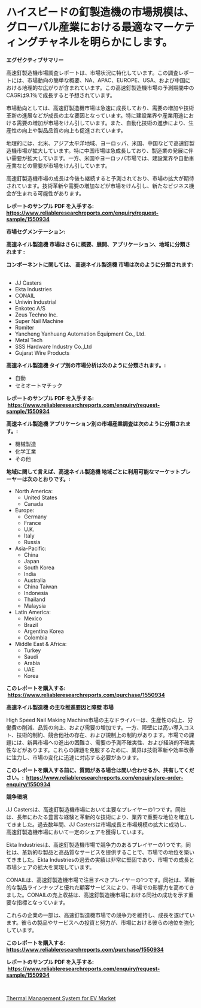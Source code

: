 <p><h1>ハイスピードの釘製造機の市場規模は、グローバル産業における最適なマーケティングチャネルを明らかにします。</h1></p><p><strong>エグゼクティブサマリー</strong></p>
<p><p>高速釘製造機市場調査レポートは、市場状況に特化しています。この調査レポートには、市場動向の簡単な概要、NA、APAC、EUROPE、USA、および中国における地理的な広がりが含まれています。この高速釘製造機市場の予測期間中のCAGRは9.1％で成長すると予想されています。</p><p>市場動向としては、高速釘製造機市場は急速に成長しており、需要の増加や技術革新の進展などが成長の主な要因となっています。特に建設業界や産業用途における需要の増加が市場をけん引しています。また、自動化技術の進歩により、生産性の向上や製品品質の向上も促進されています。</p><p>地理的には、北米、アジア太平洋地域、ヨーロッパ、米国、中国などで高速釘製造機市場が拡大しています。特に中国市場は急成長しており、製造業の発展に伴い需要が拡大しています。一方、米国やヨーロッパ市場では、建設業界や自動車産業などの需要が市場をけん引しています。</p><p>高速釘製造機市場の成長は今後も継続すると予測されており、市場の拡大が期待されています。技術革新や需要の増加などが市場をけん引し、新たなビジネス機会が生まれる可能性があります。</p></p>
<p><strong>レポートのサンプル PDF を入手する: <a href="https://www.reliableresearchreports.com/enquiry/request-sample/1550934">https://www.reliableresearchreports.com/enquiry/request-sample/1550934</a></strong></p>
<p><strong>市場セグメンテーション:</strong></p>
<p><strong> 高速ネイル製造機 市場はさらに概要、展開、アプリケーション、地域に分類されます :</strong></p>
<p><strong>コンポーネントに関しては、 高速ネイル製造機 市場は次のように分類されます: &nbsp;</strong></p>
<p><ul><li>JJ Casters</li><li>Ekta Industries</li><li>CONAIL</li><li>Uniwin Industrial</li><li>Enkotec A/S</li><li>Zeus Techno Inc.</li><li>Super Nail Machine</li><li>Romiter</li><li>Yancheng Yanhuang Automation Equipment Co., Ltd.</li><li>Metal Tech</li><li>SSS Hardware Industry Co.,Ltd</li><li>Gujarat Wire Products</li></ul></p>
<p><strong> 高速ネイル製造機 タイプ別の市場分析は次のように分類されます。:</strong></p>
<p><ul><li>自動</li><li>セミオートマチック</li></ul></p>
<p><strong>レポートのサンプル PDF を入手する: &nbsp;<a href="https://www.reliableresearchreports.com/enquiry/request-sample/1550934">https://www.reliableresearchreports.com/enquiry/request-sample/1550934</a></strong></p>
<p><strong> 高速ネイル製造機 アプリケーション別の市場産業調査は次のように分類されます。:</strong></p>
<p><ul><li>機械製造</li><li>化学工業</li><li>その他</li></ul></p>
<p><strong>地域に関して言えば、高速ネイル製造機 地域ごとに利用可能なマーケットプレーヤーは次のとおりです。:</strong></p>
<p><ul>
    <li>
        North America:
        <ul>
            <li>United States</li>
            <li>Canada</li>
        </ul>
    </li>
    <li>
        Europe:
        <ul>
            <li>Germany</li>
            <li>France</li>
            <li>U.K.</li>
            <li>Italy</li>
            <li>Russia</li>
        </ul>
    </li>
    <li>
        Asia-Pacific:
        <ul>
            <li>China</li>
            <li>Japan</li>
            <li>South Korea</li>
            <li>India</li>
            <li>Australia</li>
            <li>China Taiwan</li>
            <li>Indonesia</li>
            <li>Thailand</li>
            <li>Malaysia</li>
        </ul>
    </li>
    <li>
        Latin America:
        <ul>
            <li>Mexico</li>
            <li>Brazil</li>
            <li>Argentina Korea</li>
            <li>Colombia</li>
        </ul>
    </li>
    <li>
        Middle East & Africa:
        <ul>
            <li>Turkey</li>
            <li>Saudi</li>
            <li>Arabia</li>
            <li>UAE</li>
            <li>Korea</li>
        </ul>
    </li>
    </ul></p>
<p><strong>このレポートを購入する: &nbsp;<a href="https://www.reliableresearchreports.com/purchase/1550934">https://www.reliableresearchreports.com/purchase/1550934</a></strong></p>
<p><strong>高速ネイル製造機 の主な推進要因と障壁 市場</strong></p>
<p><p>High Speed Nail Making Machine市場の主なドライバーは、生産性の向上、労働費の削減、品質の向上、および需要の増加です。一方、障壁には高い導入コスト、技術的制約、競合他社の存在、および規制上の制約があります。市場での課題には、新興市場への進出の困難さ、需要の予測不確実性、および経済的不確実性などがあります。これらの課題を克服するために、業界は技術革新や効率改善に注力し、市場の変化に迅速に対応する必要があります。</p></p>
<p><strong>このレポートを購入する前に、質問がある場合は問い合わせるか、共有してください。:&nbsp; <a href="https://www.reliableresearchreports.com/enquiry/pre-order-enquiry/1550934">https://www.reliableresearchreports.com/enquiry/pre-order-enquiry/1550934</a></strong></p>
<p><strong>競争環境</strong></p>
<p><p>JJ Castersは、高速釘製造機市場において主要なプレイヤーの1つです。同社は、長年にわたる豊富な経験と革新的な技術により、業界で重要な地位を確立してきました。過去数年間、JJ Castersは市場成長と市場規模の拡大に成功し、高速釘製造機市場において一定のシェアを獲得しています。</p><p>Ekta Industriesは、高速釘製造機市場で競争力のあるプレイヤーの1つです。同社は、革新的な製品と高品質なサービスを提供することで、市場での地位を築いてきました。Ekta Industriesの過去の実績は非常に堅固であり、市場での成長と市場シェアの拡大を実現しています。</p><p>CONAILは、高速釘製造機市場で注目すべきプレイヤーの1つです。同社は、革新的な製品ラインナップと優れた顧客サービスにより、市場での影響力を高めてきました。CONAILの売上収益は、高速釘製造機市場における同社の成功を示す重要な指標となっています。</p><p>これらの企業の一部は、高速釘製造機市場での競争力を維持し、成長を遂げています。彼らの製品やサービスへの投資と努力が、市場における彼らの地位を強化しています。</p></p>
<p><strong>このレポートを購入する: &nbsp; <a href="https://www.reliableresearchreports.com/purchase/1550934">https://www.reliableresearchreports.com/purchase/1550934</a></strong></p>
<p><strong>レポートのサンプル PDF を入手する: &nbsp;<a href="https://www.reliableresearchreports.com/enquiry/request-sample/1550934">https://www.reliableresearchreports.com/enquiry/request-sample/1550934</a></strong><strong></strong></p>
<p>&nbsp;</p>
<p><p><a href="https://cautious-neon-760.notion.site/Thermal-Management-System-for-EV-Market-Research-Report-Unlocks-Analysis-on-the-Market-Financial-Sta-ac55096ee88b424caf398bdcd6392e37">Thermal Management System for EV Market</a></p></p>